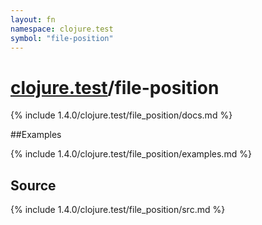 ```yaml
---
layout: fn
namespace: clojure.test
symbol: "file-position"
---
```


# [clojure.test](../)/file-position

{% include 1.4.0/clojure.test/file_position/docs.md %}

##Examples

{% include 1.4.0/clojure.test/file_position/examples.md %}
## Source
{% include 1.4.0/clojure.test/file_position/src.md %}

